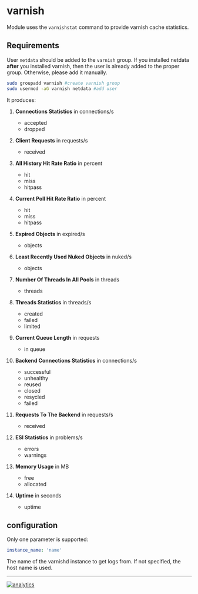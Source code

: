 # varnish

Module uses the `varnishstat` command to provide varnish cache statistics.

## Requirements

User `netdata` should be added to the  `varnish` group. If you installed netdata **after** you installed varnish, then the user is already added to the proper group. Otherwise, please add it manually.
```bash
sudo groupadd varnish #create varnish group
sudo usermod -aG varnish netdata #add user
```

It produces:

1.  **Connections Statistics** in connections/s

    -   accepted
    -   dropped

2.  **Client Requests** in requests/s

    -   received

3.  **All History Hit Rate Ratio** in percent

    -   hit
    -   miss
    -   hitpass

4.  **Current Poll Hit Rate Ratio** in percent

    -   hit
    -   miss
    -   hitpass

5.  **Expired Objects** in expired/s

    -   objects

6.  **Least Recently Used Nuked Objects** in nuked/s

    -   objects

7.  **Number Of Threads In All Pools** in threads

    -   threads

8.  **Threads Statistics** in threads/s

    -   created
    -   failed
    -   limited

9.  **Current Queue Length** in requests

    -   in queue

10. **Backend Connections Statistics** in connections/s

    -   successful
    -   unhealthy
    -   reused
    -   closed
    -   resycled
    -   failed

11. **Requests To The Backend** in requests/s

    -   received

12. **ESI Statistics** in problems/s

    -   errors
    -   warnings

13. **Memory Usage** in MB

    -   free
    -   allocated

14. **Uptime** in seconds

    -   uptime

## configuration

Only one parameter is supported:

```yaml
instance_name: 'name'
```

The name of the varnishd instance to get logs from. If not specified, the host name is used.

---

[![analytics](https://www.google-analytics.com/collect?v=1&aip=1&t=pageview&_s=1&ds=github&dr=https%3A%2F%2Fgithub.com%2Fnetdata%2Fnetdata&dl=https%3A%2F%2Fmy-netdata.io%2Fgithub%2Fcollectors%2Fpython.d.plugin%2Fvarnish%2FREADME&_u=MAC~&cid=5792dfd7-8dc4-476b-af31-da2fdb9f93d2&tid=UA-64295674-3)](<>)
